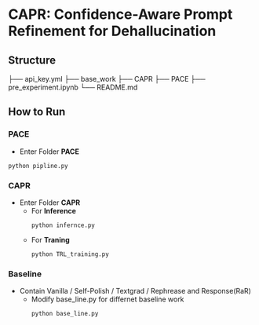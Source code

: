# CAPR: Confidence-Aware Prompt Refinement for Dehallucination

## Structure
├── api_key.yml
├── base_work
├── CAPR
├── PACE
├── pre_experiment.ipynb
└── README.md


## How to Run
### PACE
- Enter Folder **PACE**
```
python pipline.py
```
### CAPR
- Enter Folder **CAPR**
    - For **Inference**
        ```
        python infernce.py
        ```
    - For **Traning**
        ```
        python TRL_training.py
        ```
### Baseline
- Contain Vanilla / Self-Polish / Textgrad / Rephrease and Response(RaR)
    - Modify base_line.py for differnet baseline work
        ```
        python base_line.py
        ```

